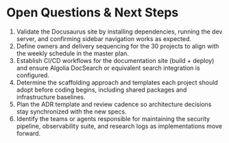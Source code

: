 # Open Questions & Next Steps

1. Validate the Docusaurus site by installing dependencies, running the dev server, and confirming sidebar navigation works as expected.
2. Define owners and delivery sequencing for the 30 projects to align with the weekly schedule in the master plan.
3. Establish CI/CD workflows for the documentation site (build + deploy) and ensure Algolia DocSearch or equivalent search integration is configured.
4. Determine the scaffolding approach and templates each project should adopt before coding begins, including shared packages and infrastructure baselines.
5. Plan the ADR template and review cadence so architecture decisions stay synchronized with the new specs.
6. Identify the teams or agents responsible for maintaining the security pipeline, observability suite, and research logs as implementations move forward.
